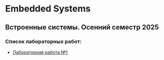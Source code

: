# Embedded Systems
## Встроенные системы. Осенний семестр 2025

### Список лабораторных работ:
- [Лабораторная работа №1](./lab1)
